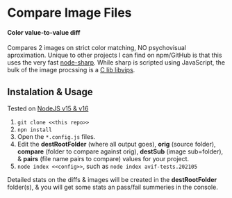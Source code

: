 # Compare Image Files

#### Color value-to-value diff

Compares 2 images on strict color matching, NO psychovisual aproximation.
Unique to other projects I can find on npm/GitHub is that this uses the very fast [node-sharp](https://sharp.pixelplumbing.com/).  While sharp is scripted using JavaScript, the bulk of the image procssing is a [C lib libvips](https://github.com/libvips/libvips).

## Instalation & Usage

Tested on [NodeJS v15 & v16](https://nodejs.org/)

1. `git clone <<this repo>>`
2. `npn install`
3. Open the `*.config.js` files.
4. Edit the **destRootFolder** (where all output goes), **orig** (source folder), **compare** (folder to compare against orig), **destSub** (image sub=folder), & **pairs** (file name pairs to compare) values for your project.
5. `node index <<config>>`, such as `node index avif-tests.202105`

Detailed stats on the diffs & images will be created in the **destRootFolder** folder(s), & you will get some stats an pass/fail summeries in the console.
